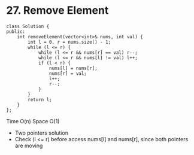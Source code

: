 # 27. Remove Element
```
class Solution {
public:
    int removeElement(vector<int>& nums, int val) {
        int l = 0, r = nums.size() - 1;
        while (l <= r) {
            while (l <= r && nums[r] == val) r--;
            while (l <= r && nums[l] != val) l++;
            if (l < r) {
                nums[l] = nums[r];
                nums[r] = val;
                l++;
                r--;
            }
        }
        return l;
    }
};
```
Time O(n)
Space O(1)

* Two pointers solution
* Check (l <= r) before access nums[l] and nums[r], since both pointers are moving
